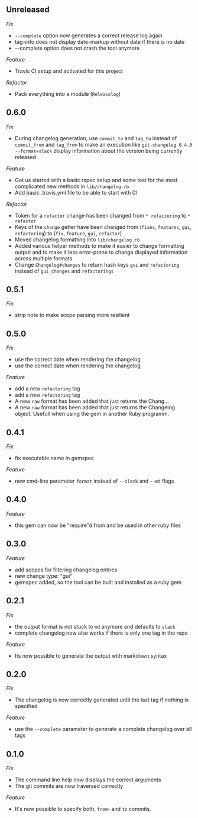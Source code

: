 ## Unreleased

*Fix*
* `--complete` option now generates a correct release log again
* tag-info does not display date-markup without date if there is no date
* --complete option does not crash the tool anymore

*Feature*
* Travis CI setup and activated for this project

*Refactor*
* Pack everything into a module (`Releaselog`)

## 0.6.0


*Fix*
* During changelog generation, use `commit_to` and `tag_to` instead of `commit_from` and `tag_from` to make an execution like `git-changelog 0.4.0 --format=slack` display information about the version being currently released

*Feature*
* Got us started with a basic rspec setup and some test for the most complicated new methods in `lib/changelog.rb`
* Add basic .travis.yml file to be able to start with CI

*Refactor*
* Token for a `refactor` change has been changed from `* refactoring` to `* refactor`
* Keys of the `change` getter have been changed from (`fixes`, `features`, `gui`, `refactoring`) to (`fix`, `feature`, `gui`, `refactor`)
* Moved changelog formatting into `lib/changelog.rb`
* Added various helper methods to make it easier to change formatting output and to make it less error-prone to change displayed information across multiple formats
* Change `Changelog#changes` to return hash keys `gui` and `refactoring` instead of `gui_changes` and `refactorings`

## 0.5.1

*Fix*
* strip note to make scope parsing more resilient

## 0.5.0

*Fix*
* use the correct date when rendering the changelog
* use the correct date when rendering the changelog

*Feature*
* add a new `refactoring` tag
* add a new `refactoring` tag
* A new `raw` format has been added that just returns the Chang…
* A new `raw` format has been added that just returns the Changelog object. Usefull when using the gem in another Ruby programm.

## 0.4.1

*Fix*
* fix executable name in gemspec

*Feature*
* new cmd-line parameter `format` instead of `--slack` and `--md` flags

## 0.4.0

*Feature*
* this gem can now be "require"d from and be used in other ruby files

## 0.3.0

*Feature*
* add scopes for filtering changelog entries
* new change type: "gui"
* gemspec added, so the tool can be built and installed as a ruby gem

## 0.2.1

*Fix*
* the output format is not stuck to `md` anymore and defaults to `slack`
* complete changelog now also works if there is only one tag in the repo

*Feature*
* Its now possible to generate the output with markdown syntax

## 0.2.0

*Fix*
* The changelog is now correctly generated until the last tag if nothing is specified

*Feature*
* use the `--complete` parameter to generate a complete changelog over all tags

## 0.1.0

*Fix*
* The command line help now displays the correct arguments
* The git commits are now traversed correctly

*Feature*
* It's now possible to specify both, `from`- and `to` commits.

